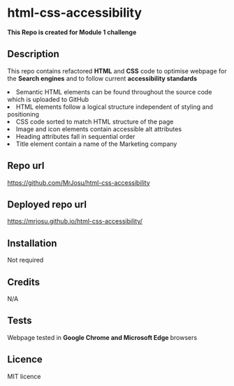# html-css-accessibility
<b>This Repo is created for Module 1 challenge</b>

## Description
This repo contains refactored <b>HTML</b> and <b>CSS</b> code to optimise webpage for the <b>Search engines</b> and to follow current <b>accessibility standards</b>

<li> Semantic HTML elements can be found throughout the source code which is uploaded to GitHub

<li> HTML elements follow a logical structure independent of styling and positioning

<li> CSS code sorted to match HTML structure of the page

<li> Image and icon elements contain accessible alt attributes

<li> Heading attributes fall in sequential order

<li> Title element contain a name of the Marketing company


## Repo url
https://github.com/MrJosu/html-css-accessibility

## Deployed repo url

https://mrjosu.github.io/html-css-accessibility/

## Installation

Not required

## Credits

N/A

## Tests

Webpage tested in <b> Google Chrome and Microsoft Edge </b> browsers 

## Licence

MIT licence